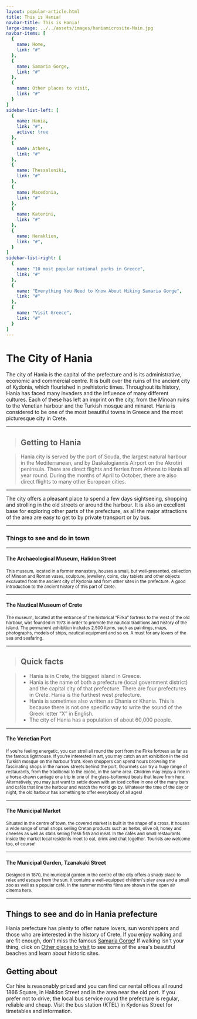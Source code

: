 ```yaml
---
layout: popular-article.html
title: This is Hania!
navbar-title: This is Hania!
large-image: ../../assets/images/haniamicrosite-Main.jpg
navbar-items: [
  {
    name: Home,
    link: "#"
  },
  {
    name: Samaria Gorge,
    link: "#"
  },
  {
    name: Other places to visit,
    link: "#"
  }
]
sidebar-list-left: [
  {
    name: Hania,
    link: "#",
    active: true
  },
  {
    name: Athens,
    link: "#"
  },
  {
    name: Thessaloniki,
    link: "#"
  },
  {
    name: Macedonia,
    link: "#"
  },
  {
    name: Katerini,
    link: "#"
  },
  {
    name: Heraklion,
    link: "#",
  }
]
sidebar-list-right: [
  {
    name: "10 most popular national parks in Greece",
    link: "#"
  },
  {
    name: "Everything You Need to Know About Hiking Samaria Gorge",
    link: "#"
  },
  {
    name: "Visit Greece",
    link: "#"
  }
]
---
```


# The City of Hania

The city of Hania is the capital of the prefecture and is its administrative, economic and commercial centre. It is built over the ruins of the ancient city of Kydonia, which flourished in prehistoric times. Throughout its history, Hania has faced many invaders and the influence of many different cultures. Each of these has left an imprint on the city, from the Minoan ruins to the Venetian harbour and the Turkish mosque and minaret. Hania is considered to be one of the most beautiful towns in Greece and the most picturesque city in Crete.

***
> ## Getting to Hania

>Hania city is served by the port of Souda, the largest natural harbour in the Mediterranean, and by Daskalogiannis Airport on the Akrotiri peninsula. There are direct flights and ferries from Athens to Hania all year round. During the months of April to October, there are also direct flights to many other European cities.

***

The city offers a pleasant place to spend a few days sightseeing, shopping and strolling in the old streets or around the harbour. It is also an excellent base for exploring other parts of the prefecture, as all the major attractions of the area are easy to get to by private transport or by bus.

***
### Things to see and do in town

***

#### The Archaeological Museum, Halidon Street

<small>This museum, located in a former monastery, houses a small, but well-presented, collection of Minoan and Roman vases, sculpture, jewellery, coins, clay tablets and other objects excavated from the ancient city of Kydonia and from other sites in the prefecture. A good introduction to the ancient history of this part of Crete.</small>

---

#### The Nautical Museum of Crete

<small>The museum, located at the entrance of the historical “Firka” fortress to the west of the old harbour, was founded in 1973 in order to promote the nautical traditions and history of the island. The permanent exhibition includes 2.500 items, such as paintings, maps, photographs, models of ships, nautical equipment and so on. A must for any lovers of the sea and seafaring.</small>

***
> ## Quick facts

>*   Hania is in Crete, the biggest island in Greece.
>*   Hania is the name of both a prefecture (local government district) and the capital city of that prefecture. There are four prefectures in Crete. Hania is the furthest west prefecture.
>*   Hania is sometimes also written as Chania or Khania. This is because there is not one specific way to write the sound of the Greek letter “X” in English.
>*   The city of Hania has a population of about 60,000 people.

***

#### The Venetian Port

<small> If you're feeling energetic, you can stroll all round the port from the Firka fortress as far as the famous lighthouse. If you're interested in art, you may catch an art exhibition in the old Turkish mosque on the harbour front. Keen shoppers can spend hours browsing the fascinating shops in the narrow streets behind the port. Gourmets can try a huge range of restaurants, from the traditional to the exotic, in the same area. Children may enjoy a ride in a horse-drawn carriage or a trip in one of the glass-bottomed boats that leave from here. Alternatively, you may just want to settle down with an iced coffee in one of the many bars and cafés that line the harbour and watch the world go by. Whatever the time of the day or night, the old harbour has something to offer everybody of all ages!</small>

***
#### The Municipal Market

<small>Situated in the centre of town, the covered market is built in the shape of a cross. It houses a wide range of small shops selling Cretan products such as herbs, olive oil, honey and cheeses as well as stalls selling fresh fish and meat. In the cafés and small restaurants inside the market local residents meet to eat, drink and chat together. Tourists are welcome too, of course!</small>

***
#### The Municipal Garden, Tzanakaki Street

<small>Designed in 1870, the municipal garden in the centre of the city offers a shady place to relax and escape from the sun. It contains a well-equipped children's play area and a small zoo as well as a popular café. In the summer months films are shown in the open air cinema here.</small>

***
## Things to see and do in Hania prefecture

Hania prefecture has plenty to offer nature lovers, sun worshippers and those who are interested in the history of Crete. If you enjoy walking and are fit enough, don't miss the famous [Samaria Gorge](gorge)! If walking isn't your thing, click on [Other places to visit](other) to see some of the area's beautiful beaches and learn about historic sites.

## Getting about

Car hire is reasonably priced and you can find car rental offices all round 1866 Square, in Halidon Street and in the area near the old port. If you prefer not to drive, the local bus service round the prefecture is regular, reliable and cheap. Visit the bus station (KTEL) in Kydonias Street for timetables and information.
